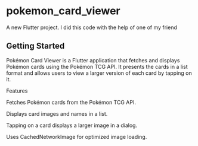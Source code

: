 # pokemon_card_viewer

A new Flutter project.
I did this code with the help of one of my friend

## Getting Started

Pokémon Card Viewer is a Flutter application that fetches and displays Pokémon cards using the Pokémon TCG API. It presents the cards in a list format and allows users to view a larger version of each card by tapping on it.

Features

Fetches Pokémon cards from the Pokémon TCG API.

Displays card images and names in a list.

Tapping on a card displays a larger image in a dialog.

Uses CachedNetworkImage for optimized image loading.